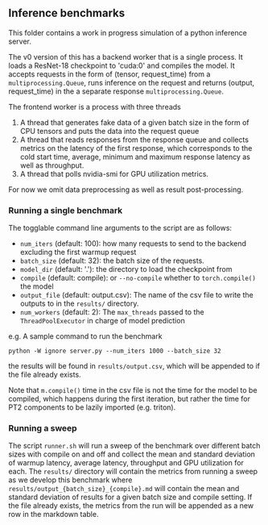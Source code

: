## Inference benchmarks

This folder contains a work in progress simulation of a python inference server.

The v0 version of this has a backend worker that is a single process. It loads a
ResNet-18 checkpoint to 'cuda:0' and compiles the model. It accepts requests in
the form of (tensor, request_time) from a `multiprocessing.Queue`, runs
inference on the request and returns (output, request_time) in the a separate
response `multiprocessing.Queue`.

The frontend worker is a process with three threads
1. A thread that generates fake data of a given batch size in the form of CPU
   tensors and puts the data into the request queue
2. A thread that reads responses from the response queue and collects metrics on
   the latency of the first response, which corresponds to the cold start time,
   average, minimum and maximum response latency as well as throughput.
3. A thread that polls nvidia-smi for GPU utilization metrics.

For now we omit data preprocessing as well as result post-processing.

### Running a single benchmark

The togglable command line arguments to the script are as follows:
  - `num_iters` (default: 100): how many requests to send to the backend
    excluding the first warmup request
  - `batch_size` (default: 32): the batch size of the requests.
  - `model_dir` (default: '.'): the directory to load the checkpoint from
  - `compile` (default: compile): or `--no-compile` whether to `torch.compile()`
    the model
  - `output_file` (default: output.csv): The name of the csv file to write the outputs to in the `results/` directory.
  - `num_workers` (default: 2): The `max_threads` passed to the `ThreadPoolExecutor` in charge of model prediction

e.g. A sample command to run the benchmark

```
python -W ignore server.py --num_iters 1000 --batch_size 32
```

the results will be found in `results/output.csv`, which will be appended to if the file already exists.

Note that `m.compile()` time in the csv file is not the time for the model to be compiled,
which happens during the first iteration, but rather the time for PT2 components
to be lazily imported (e.g. triton).

### Running a sweep

The script `runner.sh` will run a sweep of the benchmark over different batch
sizes with compile on and off and collect the mean and standard deviation of warmup latency,
average latency, throughput and GPU utilization for each. The `results/` directory will contain the metrics
from running a sweep as we develop this benchmark where `results/output_{batch_size}_{compile}.md`
will contain the mean and standard deviation of results for a given batch size and compile setting.
If the file already exists, the metrics from the run will be appended as a new row in the markdown table.

